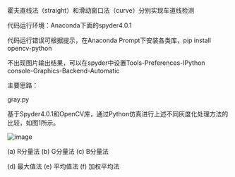 霍夫直线法（straight）和滑动窗口法（curve）分别实现车道线检测

代码运行环境：Anaconda下面的spyder4.0.1

代码运行错误可根据提示，在Anaconda Prompt下安装各类库，pip install opencv-python

不出现图片输出结果，可以在spyder中设置Tools-Preferences-IPython console-Graphics-Backend-Automatic

主要思路：

gray.py 

基于Spyder4.0.1和OpenCV库，通过Python仿真进行上述不同灰度化处理方法的比较，如图1所示。

![image](http://github.com/zhaohaowu/graduation-project/raw/master/images/1.jpg)

 (a)  R分量法             (b)  G分量法            (c)  B分量法
   
 (d)  最大值法            (e)  平均值法           (f)  加权平均法
